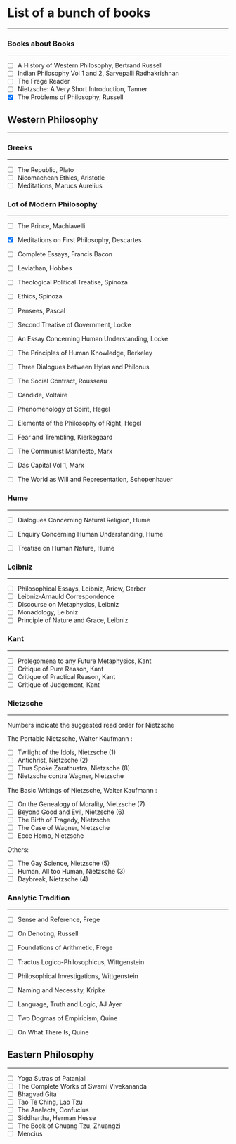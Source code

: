 # List of a bunch of books
-----

### Books about Books
---

- [ ] A History of Western Philosophy, Bertrand Russell
- [ ] Indian Philosophy Vol 1 and 2, Sarvepalli Radhakrishnan
- [ ] The Frege Reader
- [ ] Nietzsche: A Very Short Introduction, Tanner
- [x] The Problems of Philosophy, Russell

## Western Philosophy
---

### Greeks
---

- [ ] The Republic, Plato
- [ ] Nicomachean Ethics, Aristotle
- [ ] Meditations, Marucs Aurelius

### Lot of Modern Philosophy
---

- [ ] The Prince, Machiavelli
- [x] Meditations on First Philosophy, Descartes
- [ ] Complete Essays, Francis Bacon
- [ ] Leviathan, Hobbes
- [ ] Theological Political Treatise, Spinoza
- [ ] Ethics, Spinoza
- [ ] Pensees, Pascal
- [ ] Second Treatise of Government, Locke
- [ ] An Essay Concerning Human Understanding, Locke
- [ ] The Principles of Human Knowledge, Berkeley
- [ ] Three Dialogues between Hylas and Philonus
- [ ] The Social Contract, Rousseau
- [ ] Candide, Voltaire
- [ ] Phenomenology of Spirit, Hegel
- [ ] Elements of the Philosophy of Right, Hegel
- [ ] Fear and Trembling, Kierkegaard
- [ ] The Communist Manifesto, Marx
- [ ] Das Capital Vol 1, Marx
- [ ] The World as Will and Representation, Schopenhauer


### Hume
---

- [ ] Dialogues Concerning Natural Religion, Hume
- [ ] Enquiry Concerning Human Understanding, Hume
- [ ] Treatise on Human Nature, Hume


### Leibniz
---

- [ ] Philosophical Essays, Leibniz, Ariew, Garber
- [ ] Leibniz-Arnauld Correspondence
- [ ] Discourse on Metaphysics, Leibniz
- [ ] Monadology, Leibniz
- [ ] Principle of Nature and Grace, Leibniz

### Kant
---

- [ ] Prolegomena to any Future Metaphysics, Kant
- [ ] Critique of Pure Reason, Kant
- [ ] Critique of Practical Reason, Kant
- [ ] Critique of Judgement, Kant

### Nietzsche
---

Numbers indicate the suggested read order for Nietzsche

The Portable Nietzsche, Walter Kaufmann :
- [ ] Twilight of the Idols, Nietzsche (1)
- [ ] Antichrist, Nietzsche (2)
- [ ] Thus Spoke Zarathustra, Nietzsche (8)
- [ ] Nietzsche contra Wagner, Nietzsche

The Basic Writings of Nietzsche, Walter Kaufmann :
- [ ] On the Genealogy of Morality, Nietzsche (7)
- [ ] Beyond Good and Evil, Nietzsche (6)
- [ ] The Birth of Tragedy, Nietzsche
- [ ] The Case of Wagner, Nietzsche
- [ ] Ecce Homo, Nietzsche

Others:
- [ ] The Gay Science, Nietzsche (5)
- [ ] Human, All too Human, Nietzsche (3)
- [ ] Daybreak, Nietzsche (4)

### Analytic Tradition
---

- [ ] Sense and Reference, Frege
- [ ] On Denoting, Russell
- [ ] Foundations of Arithmetic, Frege
- [ ] Tractus Logico-Philosophicus, Wittgenstein
- [ ] Philosophical Investigations, Wittgenstein
- [ ] Naming and Necessity, Kripke
- [ ] Language, Truth and Logic, AJ Ayer
- [ ] Two Dogmas of Empiricism, Quine
- [ ] On What There Is, Quine


## Eastern Philosophy
--- 

- [ ] Yoga Sutras of Patanjali
- [ ] The Complete Works of Swami Vivekananda
- [ ] Bhagvad Gita
- [ ] Tao Te Ching, Lao Tzu
- [ ] The Analects, Confucius
- [ ] Siddhartha, Herman Hesse
- [ ] The Book of Chuang Tzu, Zhuangzi
- [ ] Mencius
